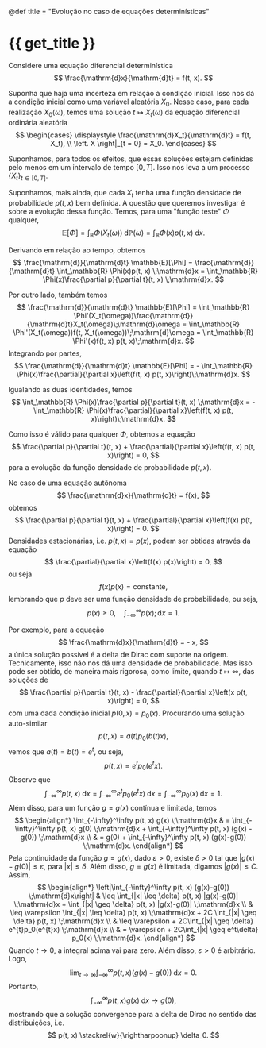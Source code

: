 @def title = "Evolução no caso de equações determinísticas"

# {{ get_title }}

Considere uma equação diferencial determinística
$$
\frac{\mathrm{d}x}{\mathrm{d}t} = f(t, x).
$$

Suponha que haja uma incerteza em relação à condição inicial. Isso nos dá a condição inicial como uma variável aleatória $X_0$. Nesse caso, para cada realização $X_0(\omega)$, temos uma solução $t \mapsto X_t(\omega)$ da equação diferencial ordinária aleatória
$$
\begin{cases}
\displaystyle \frac{\mathrm{d}X_t}{\mathrm{d}t} = f(t, X_t), \\
\left. X \right|_{t = 0} = X_0.
\end{cases}
$$

Suponhamos, para todos os efeitos, que essas soluções estejam definidas pelo menos em um intervalo de tempo $[0, T]$. Isso nos leva a um processo $\{X_t\}_{t\in [0, T]}$.

Suponhamos, mais ainda, que cada $X_t$ tenha uma função densidade de probabilidade $p(t, x)$ bem definida. A questão que queremos investigar é sobre a evolução dessa função. Temos, para uma "função teste" $\Phi$ qualquer,
$$
\mathbb{E}[\Phi] = \int_\mathbb{R} \Phi(X_t(\omega))\;\mathrm{d}\mathbb{P}(\omega) = \int_\mathbb{R} \Phi(x)p(t, x) \;\mathrm{d}x.
$$

Derivando em relação ao tempo, obtemos
$$
\frac{\mathrm{d}}{\mathrm{d}t}  \mathbb{E}[\Phi] = \frac{\mathrm{d}}{\mathrm{d}t}  \int_\mathbb{R} \Phi(x)p(t, x) \;\mathrm{d}x = \int_\mathbb{R} \Phi(x)\frac{\partial p}{\partial t}(t, x) \;\mathrm{d}x.
$$

Por outro lado, também temos
$$
\frac{\mathrm{d}}{\mathrm{d}t} \mathbb{E}[\Phi] = \int_\mathbb{R} \Phi'(X_t(\omega))\frac{\mathrm{d}}{\mathrm{d}t}X_t(\omega)\;\mathrm{d}\omega = \int_\mathbb{R} \Phi'(X_t(\omega))f(t, X_t(\omega))\;\mathrm{d}\omega = \int_\mathbb{R} \Phi'(x)f(t, x) p(t, x)\;\mathrm{d}x.
$$
Integrando por partes,
$$
\frac{\mathrm{d}}{\mathrm{d}t} \mathbb{E}[\Phi] = - \int_\mathbb{R} \Phi(x)\frac{\partial}{\partial x}\left(f(t, x) p(t, x)\right)\;\mathrm{d}x.
$$

Igualando as duas identidades, temos
$$
\int_\mathbb{R} \Phi(x)\frac{\partial p}{\partial t}(t, x) \;\mathrm{d}x = - \int_\mathbb{R} \Phi(x)\frac{\partial}{\partial x}\left(f(t, x) p(t, x)\right)\;\mathrm{d}x.
$$

Como isso é válido para qualquer $\Phi$, obtemos a equação
$$
\frac{\partial p}{\partial t}(t, x) + \frac{\partial}{\partial x}\left(f(t, x) p(t, x)\right) = 0,
$$
para a evolução da função densidade de probabilidade $p(t, x)$.

No caso de uma equação autônoma
$$
\frac{\mathrm{d}x}{\mathrm{d}t} = f(x),
$$
obtemos
$$
\frac{\partial p}{\partial t}(t, x) + \frac{\partial}{\partial x}\left(f(x) p(t, x)\right) = 0.
$$
Densidades estacionárias, i.e. $p(t, x) = p(x),$ podem ser obtidas através da equação
$$
\frac{\partial}{\partial x}\left(f(x) p(x)\right) = 0,
$$
ou seja
$$
f(x)p(x) = \textrm{constante},
$$
lembrando que $p$ deve ser uma função densidade de probabilidade, ou seja,
$$
p(x) \geq 0, \quad \int_{-\infty}^\infty p(x);\mathrm{d}x = 1.
$$

Por exemplo, para a equação
$$
\frac{\mathrm{d}x}{\mathrm{d}t} = - x,
$$
a única solução possível é a delta de Dirac com suporte na origem. Tecnicamente, isso não nos dá uma densidade de probabilidade. Mas isso pode ser obtido, de maneira mais rigorosa, como limite, quando $t \mapsto \infty,$ das soluções de
$$
\frac{\partial p}{\partial t}(t, x) - \frac{\partial}{\partial x}\left(x p(t, x)\right) = 0,
$$
com uma dada condição inicial $p(0, x) = p_0(x).$ Procurando uma solução auto-similar
$$
p(t, x) = a(t) p_0(b(t)x),
$$
vemos que $a(t) = b(t) = e^{t},$ ou seja,
$$
p(t, x) = e^{t}p_0(e^{t}x).
$$
Observe que
$$
\int_{-\infty}^\infty p(t, x) \;\mathrm{d}x = \int_{-\infty}^\infty e^{t}p_0(e^{t}x) \;\mathrm{d}x = \int_{-\infty}^\infty p_0(x) \;\mathrm{d}x = 1.
$$
Além disso, para um função $g=g(x)$ contínua e limitada, temos
$$
\begin{align*}
\int_{-\infty}^\infty p(t, x) g(x) \;\mathrm{d}x & = \int_{-\infty}^\infty p(t, x) g(0) \;\mathrm{d}x + \int_{-\infty}^\infty p(t, x) (g(x) - g(0)) \;\mathrm{d}x \\
& = g(0) + \int_{-\infty}^\infty p(t, x) (g(x)-g(0)) \;\mathrm{d}x.
\end{align*}
$$
Pela continuidade da função $g=g(x)$, dado $\varepsilon > 0$, existe $\delta > 0$ tal que $|g(x) - g(0)| \leq \varepsilon$, para $|x|\leq \delta$. Além disso, $g=g(x)$ é limitada, digamos $|g(x)| \leq C.$ Assim,
$$
\begin{align*}
\left|\int_{-\infty}^\infty p(t, x) (g(x)-g(0)) \;\mathrm{d}x\right| & \leq \int_{|x| \leq \delta} p(t, x) |g(x)-g(0)| \;\mathrm{d}x + \int_{|x| \geq \delta} p(t, x) |g(x)-g(0)| \;\mathrm{d}x \\
& \leq \varepsilon \int_{|x| \leq \delta} p(t, x) \;\mathrm{d}x + 2C \int_{|x| \geq \delta} p(t, x) \;\mathrm{d}x \\
& \leq \varepsilon + 2C\int_{|x| \geq \delta} e^{t}p_0(e^{t}x) \;\mathrm{d}x \\
& = \varepsilon + 2C\int_{|x| \geq e^t\delta} p_0(x) \;\mathrm{d}x.
\end{align*}
$$
Quando $t\rightarrow 0,$ a integral acima vai para zero. Além disso, $\varepsilon > 0$ é arbitrário. Logo,
$$
\lim_{t\rightarrow \infty} \int_{-\infty}^\infty p(t, x) (g(x)-g(0)) \;\mathrm{d}x = 0.
$$
Portanto,
$$
\int_{-\infty}^\infty p(t, x) g(x) \;\mathrm{d}x \rightarrow g(0),
$$
mostrando que a solução convergence para a delta de Dirac no sentido das distribuições, i.e.
$$
p(t, x) \stackrel{w}{\rightharpoonup} \delta_0.
$$
